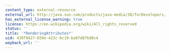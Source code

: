 ```yaml
---
content_type: external-resource
external_url: http://java.sun.com/products/java-media/3D/forDevelopers/J3D_1_2_API/j3dapi/javax/media/j3d/RenderingAttributes.html
has_external_license_warning: true
license: https://en.wikipedia.org/wiki/All_rights_reserved
status: ''
title: '*RenderingAttributes*'
uid: 438f9427-659e-423c-bc19-ba07d876d0c4
wayback_url: ''
---
```

